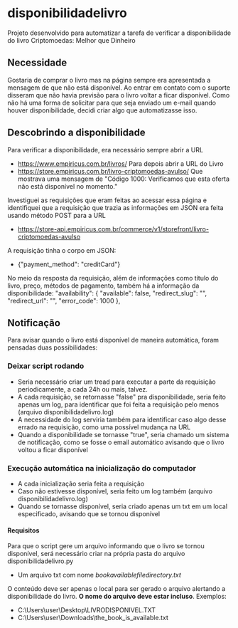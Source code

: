 # disponibilidadelivro
Projeto desenvolvido para automatizar a tarefa de verificar a disponibilidade do livro Criptomoedas: Melhor que Dinheiro

## Necessidade
Gostaria de comprar o livro mas na página sempre era apresentada a mensagem de que não está disponível. Ao entrar em contato com o suporte disseram que não havia previsão para o livro voltar a ficar disponível.
Como não há uma forma de solicitar para que seja enviado um e-mail quando houver disponibilidade, decidi criar algo que automatizasse isso.

## Descobrindo a disponibilidade
Para verificar a disponibilidade, era necessário sempre abrir a URL
 - https://www.empiricus.com.br/livros/
Para depois abrir a URL do Livro
 - https://store.empiricus.com.br/livro-criptomoedas-avulso/
Que mostrava uma mensagem de "Código 1000: Verificamos que esta oferta não está disponível no momento."

Investiguei as requisições que eram feitas ao acessar essa página e identifiquei que a requisição que trazia as informações em JSON era feita usando método POST para a URL
 - https://store-api.empiricus.com.br/commerce/v1/storefront/livro-criptomoedas-avulso

A requisição tinha o corpo em JSON:
 - {"payment_method": "creditCard"}

No meio da resposta da requisição, além de informações como título do livro, preço, métodos de pagamento, também há a informação da disponibilidade:
"availability": {
    "available": false,
    "redirect_slug": "",
    "redirect_url": "",
    "error_code": 1000
},

## Notificação
Para avisar quando o livro está disponível de maneira automática, foram pensadas duas possibilidades:

### Deixar script rodando
 - Seria necessário criar um tread para executar a parte da requisição periodicamente, a cada 24h ou mais, talvez.
 - A cada requisição, se retornasse "false" pra disponibilidade, seria feito apenas um log, para identificar que foi feita a requisição pelo menos (arquivo disponibilidadelivro.log)
 - A necessidade do log serviria também para identificar caso algo desse errado na requisição, como uma possível mudança na URL
 - Quando a disponibilidade se tornasse "true", seria chamado um sistema de notificação, como se fosse o email automático avisando que o livro voltou a ficar disponível

### Execução automática na inicialização do computador
 - A cada inicialização seria feita a requisição
 - Caso não estivesse disponível, seria feito um log também (arquivo disponibilidadelivro.log)
 - Quando se tornasse disponível, seria criado apenas um txt em um local especificado, avisando que se tornou disponível

#### Requisitos
Para que o script gere um arquivo informando que o livro se tornou disponível, será necessário criar na própria pasta do arquivo disponibilidadelivro.py
 - Um arquivo txt com nome *bookavailablefiledirectory.txt*

O conteúdo deve ser apenas o local para ser gerado o arquivo alertando a disponibilidade do livro. **O nome do arquivo deve estar incluso**.
Exemplos:
 - C:\Users\user\Desktop\LIVRODISPONIVEL.TXT
 - C:\Users\user\Downloads\the_book_is_available.txt